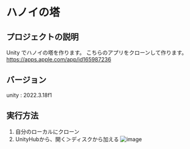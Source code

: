 # ハノイの塔

## プロジェクトの説明

Unity でハノイの塔を作ります。
こちらのアプリをクローンして作ります。 https://apps.apple.com/app/id165987236

## バージョン

unity : 2022.3.18f1

## 実行方法

1. 自分のローカルにクローン
2. UnityHubから、開く＞ディスクから加える
 ![image](https://github.com/TechCampusDev/tower-of-hanoi/assets/86332503/6b4b85d8-7128-4e1c-873c-ea60e0235b1a)
